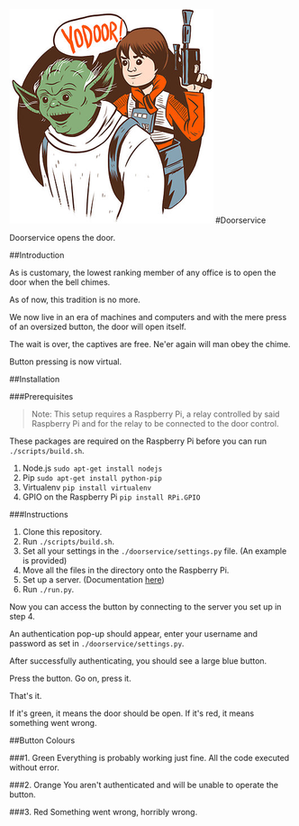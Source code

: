 ![Yodoor](./yodoor.png)
#Doorservice

Doorservice opens the door.

##Introduction

As is customary, the lowest ranking member of any office is to open the door
when the bell chimes.

As of now, this tradition is no more.

We now live in an era of machines and computers and with the mere press of
an oversized button, the door will open itself.

The wait is over, the captives are free. Ne'er again will man obey the chime.

Button pressing is now virtual.

##Installation

###Prerequisites
>Note: This setup requires a Raspberry Pi, a relay controlled by said Raspberry
Pi and for the relay to be connected to the door control.

These packages are required on the Raspberry Pi before you can run `./scripts/build.sh`.
1. Node.js
`sudo apt-get install nodejs`
2. Pip
`sudo apt-get install python-pip`
3. Virtualenv
`pip install virtualenv`
4. GPIO on the Raspberry Pi
`pip install RPi.GPIO`

###Instructions
1. Clone this repository.
2. Run  `./scripts/build.sh`.
3. Set all your settings in the `./doorservice/settings.py` file. (An example is provided)
3. Move all the files in the directory onto the Raspberry Pi.
4. Set up a server. (Documentation [here](http://flask.pocoo.org/docs/deploying/wsgi-standalone/))
5. Run `./run.py`.

Now you can access the button by connecting to the server you set up in step 4.

An authentication pop-up should appear, enter your username and password as set
in `./doorservice/settings.py`.

After successfully authenticating, you should see a large blue button.

Press the button. Go on, press it.

That's it.

If it's green, it means the door should be open. If it's red, it means something
went wrong.

##Button Colours

###1. Green
Everything is probably working just fine. All the code executed without error.

###2. Orange
You aren't authenticated and will be unable to operate the button.

###3. Red
Something went wrong, horribly wrong.
